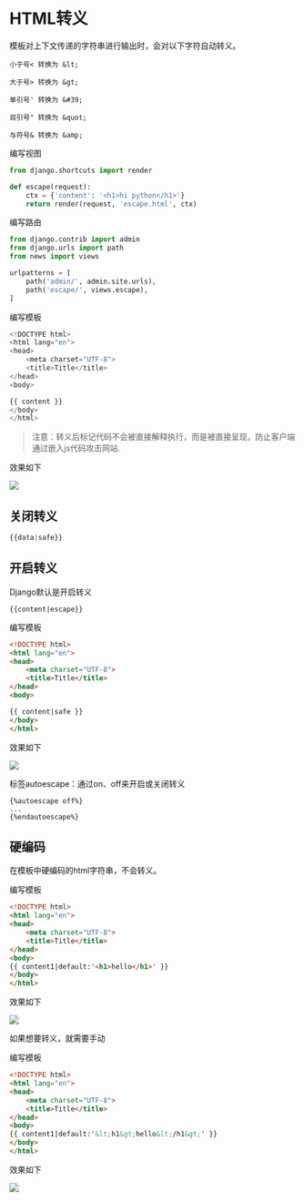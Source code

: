 # HTML转义
模板对上下文传递的字符串进行输出时，会对以下字符自动转义。
```
小于号< 转换为 &lt;

大于号> 转换为 &gt;

单引号' 转换为 &#39;

双引号" 转换为 &quot;

与符号& 转换为 &amp;
```

编写视图

```python 
from django.shortcuts import render

def escape(request):
    ctx = {'content': '<h1>hi python</h1>'}
    return render(request, 'escape.html', ctx)
```

编写路由

```python
from django.contrib import admin
from django.urls import path
from news import views

urlpatterns = [
    path('admin/', admin.site.urls),
    path('escape/', views.escape),
]
```

编写模板

```python
<!DOCTYPE html>
<html lang="en">
<head>
    <meta charset="UTF-8">
    <title>Title</title>
</head>
<body>

{{ content }}
</body>
</html>
```

> 注意：转义后标记代码不会被直接解释执行，而是被直接呈现，防止客户端通过嵌入js代码攻击网站.

效果如下

![](http://tp.jikedaohang.com/20191212202147_gHu31u_Screenshot.jpeg)

## 关闭转义

```python
{{data|safe}}
```

## 开启转义

Django默认是开启转义

```
{{content|escape}}
```

编写模板

```html
<!DOCTYPE html>
<html lang="en">
<head>
    <meta charset="UTF-8">
    <title>Title</title>
</head>
<body>

{{ content|safe }}
</body>
</html>
```
效果如下

![](http://tp.jikedaohang.com/20191212202409_VAY7li_Screenshot.jpeg)

标签autoescape：通过on、off来开启或关闭转义
```
{%autoescape off%}
...
{%endautoescape%}
```




## 硬编码

在模板中硬编码的html字符串，不会转义。

编写模板

```html
<!DOCTYPE html>
<html lang="en">
<head>
    <meta charset="UTF-8">
    <title>Title</title>
</head>
<body>
{{ content1|default:'<h1>hello</h1>' }}
</body>
</html>
```

效果如下

![](http://tp.jikedaohang.com/20191212202745_6R51jp_Screenshot.jpeg)

如果想要转义，就需要手动

编写模板
```html
<!DOCTYPE html>
<html lang="en">
<head>
    <meta charset="UTF-8">
    <title>Title</title>
</head>
<body>
{{ content1|default:'&lt;h1&gt;hello&lt;/h1&gt;' }}
</body>
</html>
```
效果如下

![](http://tp.jikedaohang.com/20191212202946_GuuHpz_Screenshot.jpeg)